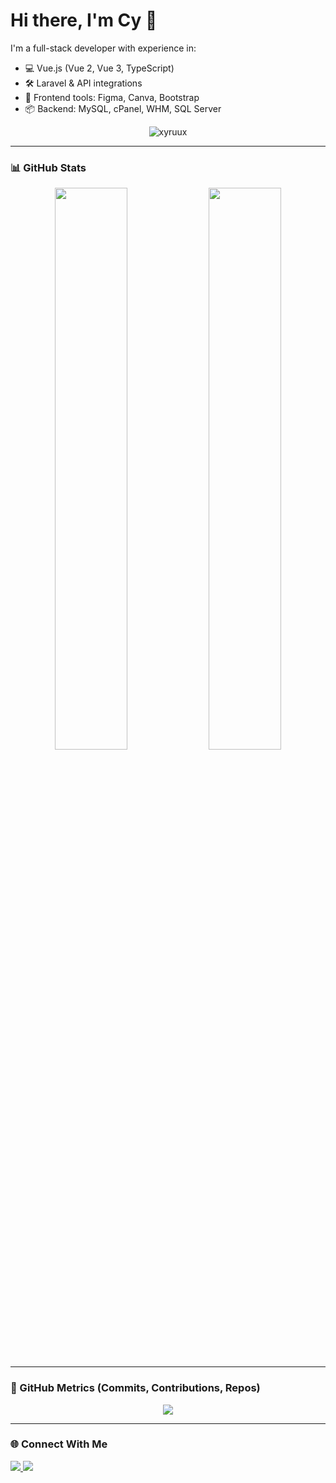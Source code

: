 # Hi there, I'm Cy 👋

I'm a full-stack developer with experience in:

- 💻 Vue.js (Vue 2, Vue 3, TypeScript)
- 🛠️ Laravel & API integrations
- 🎨 Frontend tools: Figma, Canva, Bootstrap
- 📦 Backend: MySQL, cPanel, WHM, SQL Server

<p align="center">
  <img src="https://komarev.com/ghpvc/?username=xyruux&label=Profile%20views&color=0e75b6&style=flat" alt="xyruux" />
</p>

--- 

### 📊 GitHub Stats

<p align="center">
  <img width="48%" src="https://github-readme-stats.vercel.app/api?username=xyruux&show_icons=true&theme=tokyonight" />
  <img width="48%" src="https://github-readme-stats.vercel.app/api/top-langs/?username=xyruux&layout=compact&theme=tokyonight" />
</p>

---

### 🚀 GitHub Metrics (Commits, Contributions, Repos)

<p align="center">
  <img src="https://github-profile-summary-cards.vercel.app/api/cards/profile-details?username=xyruux&theme=tokyonight" />
</p>

---

### 🌐 Connect With Me

<p>
  <a href="mailto:cyrusmabulay@gmail.com">
    <img src="https://img.shields.io/badge/📧 Email-D14836?style=for-the-badge&logo=gmail&logoColor=white" />
  </a>
  <a href="https://linkedin.com/in/cyrus-m-635588215" target="_blank">
    <img src="https://img.shields.io/badge/LinkedIn-0077B5?style=for-the-badge&logo=linkedin&logoColor=white" />
  </a>
  <!-- Add your portfolio if you have -->
  <!-- <a href="https://xyruux.dev" target="_blank">
    <img src="https://img.shields.io/badge/🌐 Portfolio-000?style=for-the-badge&logo=firefox&logoColor=white" />
  </a> -->
</p>
